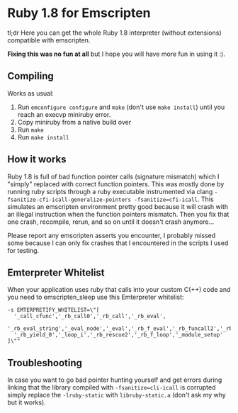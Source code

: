# Ruby 1.8 for Emscripten

tl;dr Here you can get the whole Ruby 1.8 interpreter (without extensions) compatible with emscripten.

**Fixing this was no fun at all** but I hope you will have more fun in using it :).

## Compiling

Works as usual:

 1. Run `emconfigure configure` and `make` (don't use `make install`) until you reach an execvp miniruby error.
 2. Copy miniruby from a native build over
 3. Run `make`
 4. Run `make install`

## How it works

Ruby 1.8 is full of bad function pointer calls (signature mismatch) which I "simply" replaced with correct function pointers. This was mostly done by running ruby scripts through a ruby executable instrumented via clang `-fsanitize-cfi-icall-generalize-pointers -fsanitize=cfi-icall`. This simulates an emscripten environment pretty good because it will crash with an illegal instruction when the function pointers mismatch. Then you fix that one crash, recompile, rerun, and so on until it doesn't crash anymore...

Please report any emscripten asserts you encounter, I probably missed some because I can only fix crashes that I encountered in the scripts I used for testing.

## Emterpreter Whitelist

When your application uses ruby that calls into your custom C(++) code and you need to emscripten_sleep use this Emterpreter whitelist:

```
-s EMTERPRETIFY_WHITELIST=\"[
  '_call_cfunc','_rb_call0','_rb_call','_rb_eval',
  '_rb_eval_string','_eval_node','_eval','_rb_f_eval','_rb_funcall2','_rb_protect',
  '_rb_yield_0','_loop_i','_rb_rescue2','_rb_f_loop','_module_setup'
]\""
```

## Troubleshooting

In case you want to go bad pointer hunting yourself and get errors during linking that the library compiled with `-fsanitize=cli-icall` is corrupted simply replace the `-lruby-static` with `libruby-static.a` (don't ask my why but it works).
